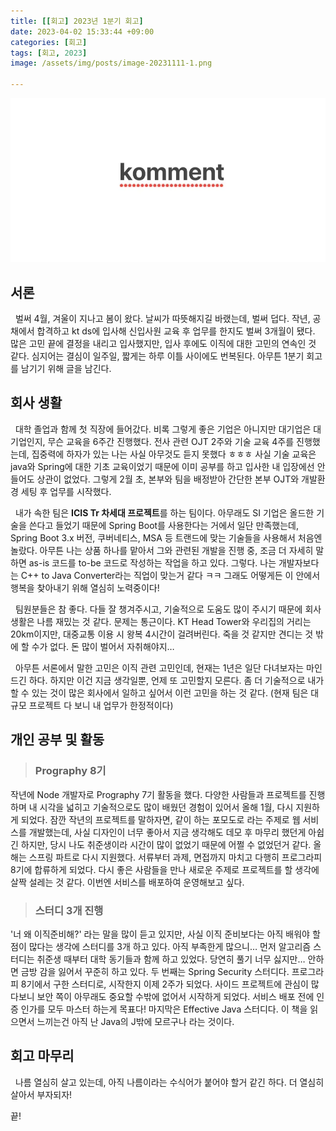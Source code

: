 ```yaml
---
title: [[회고] 2023년 1분기 회고]
date: 2023-04-02 15:33:44 +09:00
categories: [회고]
tags: [회고, 2023]
image: /assets/img/posts/image-20231111-1.png

---
```


![image-20231111-1](/assets/img/posts/image-20231111-1.png)

## 서론
 
&nbsp; 벌써 4월, 겨울이 지나고 봄이 왔다. 날씨가 따뜻해지길 바랬는데, 벌써 덥다. 작년, 공채에서 합격하고 kt ds에 입사해 신입사원 교육 후 업무를 한지도 벌써 3개월이 됐다. 많은 고민 끝에 결정을 내리고 입사했지만, 입사 후에도 이직에 대한 고민의 연속인 것 같다. 심지어는 결심이 일주일, 짧게는 하루 이틀 사이에도 번복된다. 아무튼 1분기 회고를 남기기 위해 글을 남긴다.

## 회사 생활

&nbsp; 대학 졸업과 함께 첫 직장에 들어갔다. 비록 그렇게 좋은 기업은 아니지만 대기업은 대기업인지, 무슨 교육을 6주간 진행했다. 전사 관련 OJT 2주와 기술 교육 4주를 진행했는데, 집중력에 하자가 있는 나는 사실 아무것도 듣지 못했다 ㅎㅎㅎ 사실 기술 교육은 java와 Spring에 대한 기초 교육이었기 때문에 이미 공부를 하고 입사한 내 입장에선 안 들어도 상관이 없었다. 그렇게 2월 초, 본부와 팀을 배정받아 간단한 본부 OJT와 개발환경 세팅 후 업무를 시작했다.

&nbsp; 내가 속한 팀은 **ICIS Tr 차세대 프로젝트**를 하는 팀이다. 아무래도 SI 기업은 올드한 기술을 쓴다고 들었기 때문에 Spring Boot를 사용한다는 거에서 일단 만족했는데, Spring Boot 3.x 버전, 쿠버네티스, MSA 등 트랜드에 맞는 기술들을 사용해서 처음엔 놀랐다. 아무튼 나는 상품 하나를 맡아서 그와 관련된 개발을 진행 중, 조금 더 자세히 말하면 as-is 코드를 to-be 코드로 작성하는 작업을 하고 있다. 그렇다. 나는 개발자보다는 C++ to Java Converter라는 직업이 맞는거 같다 ㅋㅋ 그래도 어떻게든 이 안에서 행복을 찾아내기 위해 열심히 노력중이다!

&nbsp; 팀원분들은 참 좋다. 다들 잘 챙겨주시고, 기술적으로 도움도 많이 주시기 때문에 회사 생활은 나름 재밌는 것 같다. 문제는 통근이다. KT Head Tower와 우리집의 거리는 20km이지만, 대중교통 이용 시 왕복 4시간이 걸려버린다. 죽을 것 같지만 견디는 것 밖에 할 수가 없다. 돈 많이 벌어서 자취해야지…

&nbsp; 아무튼 서론에서 말한 고민은 이직 관련 고민인데, 현재는 1년은 일단 다녀보자는 마인드긴 하다. 하지만 이건 지금 생각일뿐, 언제 또 고민할지 모른다. 좀 더 기술적으로 내가 할 수 있는 것이 많은 회사에서 일하고 싶어서 이런 고민을 하는 것 같다. (현재 팀은 대규모 프로젝트 다 보니 내 업무가 한정적이다)

## 개인 공부 및 활동

> ### Prography 8기

작년에 Node 개발자로 Prography 7기 활동을 했다. 다양한 사람들과 프로젝트를 진행하며 내 시각을 넓히고 기술적으로도 많이 배웠던 경험이 있어서 올해 1월, 다시 지원하게 되었다. 잠깐 작년의 프로젝트를 말하자면, 같이 하는 포모도로 라는 주제로 웹 서비스를 개발했는데, 사실 디자인이 너무 좋아서 지금 생각해도 데모 후 마무리 했던게 아쉽긴 하지만, 당시 나도 취준생이라 시간이 많이 없었기 때문에 어쩔 수 없었던거 같다.
올해는 스프링 파트로 다시 지원했다. 서류부터 과제, 면접까지 마치고 다행히 프로그라피 8기에 합류하게 되었다. 다시 좋은 사람들을 만나 새로운 주제로 프로젝트를 할 생각에 살짝 설레는 것 같다. 이번엔 서비스를 배포하여 운영해보고 싶다.

> ### 스터디 3개 진행
'너 왜 이직준비해?' 라는 말을 많이 듣고 있지만, 사실 이직 준비보다는 아직 배워야 할 점이 많다는 생각에 스터디를 3개 하고 있다. 아직 부족한게 많으니…
먼저 알고리즘 스터디는 취준생 때부터 대학 동기들과 함께 하고 있었다. 당연히 풀기 너무 싫지만… 안하면 금방 감을 잃어서 꾸준히 하고 있다.
두 번째는 Spring Security 스터디다. 프로그라피 8기에서 구한 스터디로, 시작한지 이제 2주가 되었다. 사이드 프로젝트에 관심이 많다보니 보안 쪽이 아무래도 중요할 수밖에 없어서 시작하게 되었다. 서비스 배포 전에 인증 인가를 모두 마스터 하는게 목표다!
마지막은 Effective Java 스터디다. 이 책을 읽으면서 느끼는건 아직 난 Java의 J밖에 모르구나 라는 것이다.

## 회고 마무리

&nbsp; 나름 열심히 살고 있는데, 아직 나름이라는 수식어가 붙어야 할거 같긴 하다. 더 열심히 살아서 부자되자!

끝!
